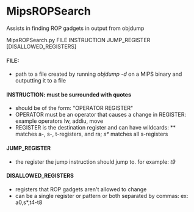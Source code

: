 MipsROPSearch
=============

Assists in finding ROP gadgets in output from objdump

MipsROPSearch.py FILE INSTRUCTION JUMP_REGISTER [DISALLOWED_REGISTERS]

#### FILE: 
- path to a file created by running *objdump -d* on a MIPS binary and outputting it to a file

#### INSTRUCTION: must be surrounded with quotes
- should be of the form: "OPERATOR REGISTER"
- OPERATOR must be an operator that causes a change in REGISTER: example operators lw, addiu, move
- REGISTER is the destination register and can have wildcards: ** matches a-, s-, t-registers, and ra; _s*_ matches all s-registers

#### JUMP_REGISTER
- the register the jump instruction should jump to. for example: *t9*

#### DISALLOWED_REGISTERS
- registers that ROP gadgets aren't allowed to change
- can be a single register or pattern or both separated by commas: ex: a0,s*,t4-t8
